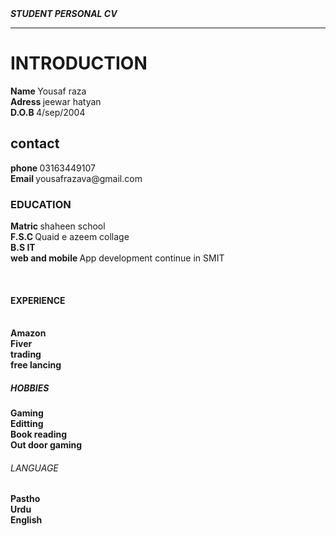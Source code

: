 <!Doctype html>
<html lang="en">
<head>
     <meta charset="UTF-8">
     <meta name="viewport" content="width=device-width,initial-scale=1.o">
     <title>cv</title>
  </head>
  <body>
    <h> <b> <em>STUDENT PERSONAL CV </em></b> </h> <hr />
    <h1>INTRODUCTION </h1>
    <p1> <b>Name </b> Yousaf raza </p1> </br>
    <p2> <b> Adress </b> jeewar hatyan </p2> </br>
    <p3> <b> D.O.B </b> 4/sep/2004 </p3> </br>
    <h2> contact </h2>
    <p4> <b> phone </b> 03163449107</p4> </br>
    <p5> <b> Email </b> yousafrazava@gmail.com </br>
    <h3> EDUCATION </h3>
    <p6> <b> Matric </b> </p6>
    <p7> shaheen school </p7> </br>
    <p8> <b> F.S.C </b> </p8>
    <p9> Quaid e azeem collage </p9> </br>
    <p10> <b>B.S IT</b continue in agriculture university peshawar  </p10> </br>
    <p11> <b> web and mobile </b> App development continue in SMIT <p/11> </br>
    <h4> EXPERIENCE </h4> </br>
    <p12> <b> Amazon </b> </p12></br>
    <p13> <b> Fiver </b> </p13> </br>
    <p14><b> trading </b></p14> </br>
    <p15> <b> free lancing </b> </p15> </br>
    <h5> HOBBIES </h5>
    <p16> <b> Gaming </b> </p16> </br>
    <p17> <b>Editting </b> </p17> </br>
    <p18> <b> Book reading </b> </p18> </br>
    <p19> <b> Out door gaming </b> </p19> </br>
    <h6> LANGUAGE </h6>
    <p20><b>  Pastho </b> </p20> </br>
    <p21> <b> Urdu </b> </p21> </br>
    <p22> <b> English</b> </p22> </br>
    
    
